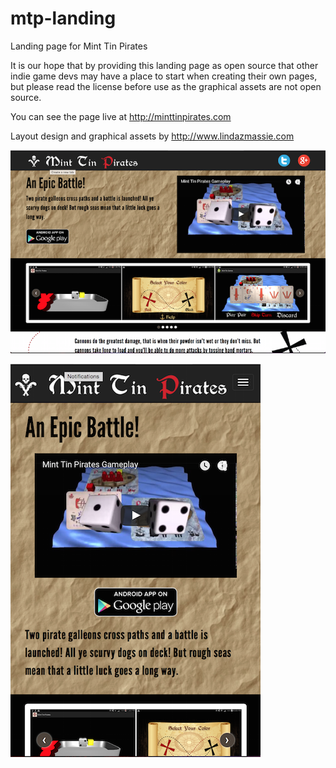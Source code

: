 # mtp-landing
Landing page for Mint Tin Pirates

It is our hope that by providing this landing page as open source that other indie game devs may have a place to start when creating their own pages, but please read the license before use as the graphical assets are not open source.

You can see the page live at http://minttinpirates.com

Layout design and graphical assets by http://www.lindazmassie.com

![Screenshot](/sample_desktop.png?raw=true)

![Screenshot](/sample_phone.png?raw=true)

